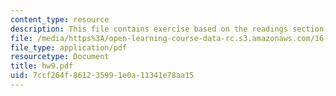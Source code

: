 ```yaml
---
content_type: resource
description: This file contains exercise based on the readings section.
file: /media/https%3A/open-learning-course-data-rc.s3.amazonaws.com/16-100-aerodynamics-fall-2005/7ccf264f861235991e0a11341e78aa15_hw9.pdf
file_type: application/pdf
resourcetype: Document
title: hw9.pdf
uid: 7ccf264f-8612-3599-1e0a-11341e78aa15
---
```

